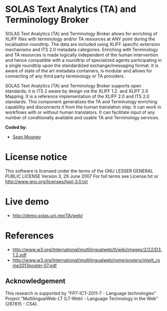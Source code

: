 # SOLAS Text Analytics (TA) and Terminology Broker
SOLAS Text Analytics (TA) and Terminology Broker allows for enriching of XLIFF files with terminology and/or TA resources at ANY point during the localisation roundtrip. The data are included using XLIFF specific extension mechanisms and ITS 2.0 metadata categories. Enriching with Terminology and TA resources is made logically independent of the human intervention and hence compatible with a roundtrip of specialized agents participating in a single roundtrip upon the standardized exchange/messaging format. It is aware of state of the art metadata containers, is modular and allows for connecting of any third party terminology or TA providers.
 
SOLAS Text Analytics (TA) and Terminology Broker supports open standards; it is ITS 2 aware by design via the XLIFF 1.2. and XLIFF 2.0 Mapping. It is a reference implementation of the XLIFF 2.0 and ITS 2.0 standards. This component generalizes the TA and Terminology enriching capability and disconnects it from the human translation step. It can work in workflows with or without human translators. It can facilitate input of any number of conditionally available and usable TA and Terminology services.

**Coded by:**
* [Sean Mooney](https://github.com/SeanMooney)

# License notice
This software is licensed under the terms of the GNU LESSER GENERAL PUBLIC LICENSE Version 3, 29 June 2007 For full terms see License.txt or http://www.gnu.org/licenses/lgpl-3.0.txt

# Live demo
* http://demo.solas.uni.me/TA/web/

# References

* http://www.w3.org/International/multilingualweb/lt/wiki/images/2/22/D3.1.2.pdf
* http://www.w3.org/International/multilingualweb/rome/posters/mlwlt_rome2013poster-07.pdf

## Acknowledgement
This research is supported by "FP7-ICT-2011-7 - Language technologies" Project "MultilingualWeb-LT (LT-Web) - Language Technology in the Web" (287815 - CSA).
